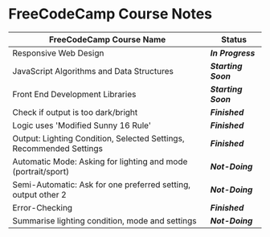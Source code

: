 # FreeCodeCamp Course Notes

__FreeCodeCamp Course Name__ | __Status__
------------ | ---------------
Responsive Web Design | *__In Progress__*
JavaScript Algorithms and Data Structures | *__Starting Soon__*
Front End Development Libraries | *__Starting Soon__*
Check if output is too dark/bright | *__Finished__*
Logic uses 'Modified Sunny 16 Rule' | *__Finished__*
Output: Lighting Condition, Selected Settings, Recommended Settings | *__Finished__*
Automatic Mode: Asking for lighting and mode (portrait/sport) | *__Not-Doing__*
Semi-Automatic: Ask for one preferred setting, output other 2 | *__Not-Doing__*
Error-Checking | *__Finished__*
Summarise lighting condition, mode and settings | *__Not-Doing__*